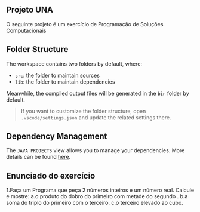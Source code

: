 ## Projeto UNA

O seguinte projeto é um exercício de Programação de Soluções Computacionais

## Folder Structure

The workspace contains two folders by default, where:

- `src`: the folder to maintain sources
- `lib`: the folder to maintain dependencies

Meanwhile, the compiled output files will be generated in the `bin` folder by default.

> If you want to customize the folder structure, open `.vscode/settings.json` and update the related settings there.

## Dependency Management

The `JAVA PROJECTS` view allows you to manage your dependencies. More details can be found [here](https://github.com/microsoft/vscode-java-dependency#manage-dependencies).


## Enunciado do exercício

1.Faça um Programa que peça 2 números inteiros e um número real. Calcule e mostre:
a.o produto do dobro do primeiro com metade do segundo .
b.a soma do triplo do primeiro com o terceiro.
c.o terceiro elevado ao cubo.